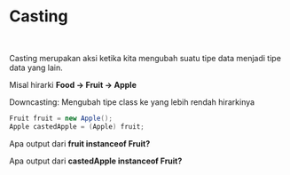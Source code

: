 # Casting


<br>

Casting merupakan aksi ketika kita mengubah suatu tipe data menjadi tipe data yang lain.

Misal hirarki **Food -> Fruit -> Apple**

Downcasting: Mengubah tipe class ke yang lebih rendah hirarkinya

```java
Fruit fruit = new Apple();
Apple castedApple = (Apple) fruit;
```

Apa output dari **fruit instanceof Fruit?**

Apa output dari **castedApple instanceof Fruit?**